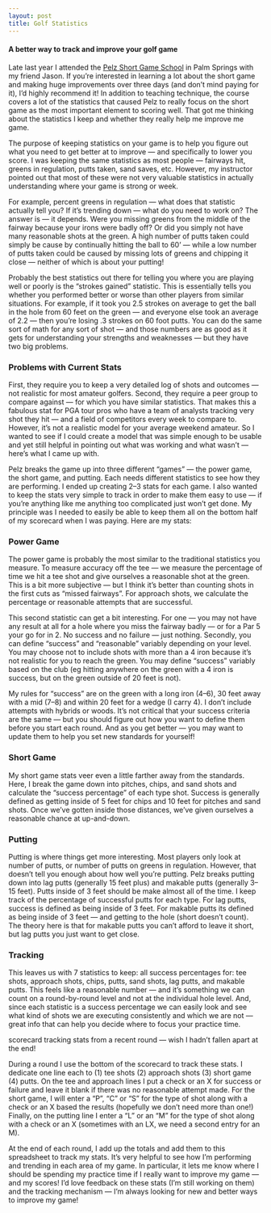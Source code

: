 ```yaml
---
layout: post
title: Golf Statistics
---
```


#### A better way to track and improve your golf game

Late last year I attended the [Pelz Short Game
School](http://www.pelzgolf.com/golfschools/aboutlocation.aspx?location=3-Day-Golf-Schools)
in Palm Springs with my friend Jason. If you’re interested in learning a lot
about the short game and making huge improvements over three days (and don’t
mind paying for it), I’d highly recommend it! In addition to teaching
technique, the course covers a lot of the statistics that caused Pelz to
really focus on the short game as the most important element to scoring well.
That got me thinking about the statistics I keep and whether they really help
me improve me game.

The purpose of keeping statistics on your game is to help you figure out what
you need to get better at to improve — and specifically to lower you score. I
was keeping the same statistics as most people — fairways hit, greens in
regulation, putts taken, sand saves, etc. However, my instructor pointed out
that most of these were not very valuable statistics in actually understanding
where your game is strong or week.

For example, percent greens in regulation — what does that statistic actually
tell you? If it’s trending down — what do you need to work on? The answer is —
it depends. Were you missing greens from the middle of the fairway because
your irons were badly off? Or did you simply not have many reasonable shots at
the green. A high number of putts taken could simply be cause by continually
hitting the ball to 60’ — while a low number of putts taken could be caused by
missing lots of greens and chipping it close — neither of which is about your
putting!

Probably the best statistics out there for telling you where you are playing
well or poorly is the “strokes gained” statistic. This is essentially tells
you whether you performed better or worse than other players from similar
situations. For example, if it took you 2.5 strokes on average to get the ball
in the hole from 60 feet on the green — and everyone else took an average of
2.2 — then you’re losing .3 strokes on 60 foot putts. You can do the same sort
of math for any sort of shot — and those numbers are as good as it gets for
understanding your strengths and weaknesses — but they have two big problems.

### Problems with Current Stats

First, they require you to keep a very detailed log of shots and outcomes —
not realistic for most amateur golfers. Second, they require a peer group to
compare against — for which you have similar statistics. That makes this a
fabulous stat for PGA tour pros who have a team of analysts tracking very shot
they hit — and a field of competitors every week to compare to. However, it’s
not a realistic model for your average weekend amateur. So I wanted to see if
I could create a model that was simple enough to be usable and yet still
helpful in pointing out what was working and what wasn’t — here’s what I came
up with.

Pelz breaks the game up into three different “games” — the power game, the
short game, and putting. Each needs different statistics to see how they are
performing. I ended up creating 2–3 stats for each game. I also wanted to keep
the stats very simple to track in order to make them easy to use — if you’re
anything like me anything too complicated just won’t get done. My principle
was I needed to easily be able to keep them all on the bottom half of my
scorecard when I was paying. Here are my stats:

### Power Game

The power game is probably the most similar to the traditional statistics you
measure. To measure accuracy off the tee — we measure the percentage of time
we hit a tee shot and give ourselves a reasonable shot at the green. This is a
bit more subjective — but I think it’s better than counting shots in the first
cuts as “missed fairways”. For approach shots, we calculate the percentage or
reasonable attempts that are successful.

This second statistic can get a bit interesting. For one — you may not have
any result at all for a hole where you miss the fairway badly — or for a Par 5
your go for in 2. No success and no failure — just nothing. Secondly, you can
define “success” and “reasonable” variably depending on your level. You may
choose not to include shots with more than a 4 iron because it’s not realistic
for you to reach the green. You may define “success” variably based on the
club (eg hitting anywhere on the green with a 4 iron is success, but on the
green outside of 20 feet is not).

My rules for “success” are on the green with a long iron (4–6), 30 feet away
with a mid (7–8) and within 20 feet for a wedge (I carry 4). I don’t include
attempts with hybrids or woods. It’s not critical that your success criteria
are the same — but you should figure out how you want to define them before
you start each round. And as you get better — you may want to update them to
help you set new standards for yourself!

### Short Game

My short game stats veer even a little farther away from the standards. Here,
I break the game down into pitches, chips, and sand shots and calculate the
“success percentage” of each type shot. Success is generally defined as
getting inside of 5 feet for chips and 10 feet for pitches and sand shots.
Once we’ve gotten inside those distances, we’ve given ourselves a reasonable
chance at up-and-down.

### Putting

Putting is where things get more interesting. Most players only look at number
of putts, or number of putts on greens in regulation. However, that doesn’t
tell you enough about how well you’re putting. Pelz breaks putting down into
lag putts (generally 15 feet plus) and makable putts (generally 3–15 feet).
Putts inside of 3 feet should be make almost all of the time. I keep track of
the percentage of successful putts for each type. For lag putts, success is
defined as being inside of 3 feet. For makable putts its defined as being
inside of 3 feet — and getting to the hole (short doesn’t count). The theory
here is that for makable putts you can’t afford to leave it short, but lag
putts you just want to get close.

### Tracking

This leaves us with 7 statistics to keep: all success percentages for: tee
shots, approach shots, chips, putts, sand shots, lag putts, and makable putts.
This feels like a reasonable number — and it’s something we can count on a
round-by-round level and not at the individual hole level. And, since each
statistic is a success percentage we can easily look and see what kind of
shots we are executing consistently and which we are not — great info that can
help you decide where to focus your practice time.

scorecard tracking stats from a recent round — wish I hadn’t fallen apart at
the end!

During a round I use the bottom of the scorecard to track these stats. I
dedicate one line each to (1) tee shots (2) approach shots (3) short game (4)
putts. On the tee and approach lines I put a check or an X for success or
failure and leave it blank if there was no reasonable attempt made. For the
short game, I will enter a “P”, “C” or “S” for the type of shot along with a
check or an X based the results (hopefully we don’t need more than one!)
Finally, on the putting line I enter a “L” or an “M” for the type of shot
along with a check or an X (sometimes with an LX, we need a second entry for
an M).

At the end of each round, I add up the totals and add them to this spreadsheet
to track my stats. It’s very helpful to see how I’m performing and trending in
each area of my game. In particular, it lets me know where I should be
spending my practice time if I really want to improve my game — and my scores!
I’d love feedback on these stats (I’m still working on them) and the tracking
mechanism — I’m always looking for new and better ways to improve my game!

